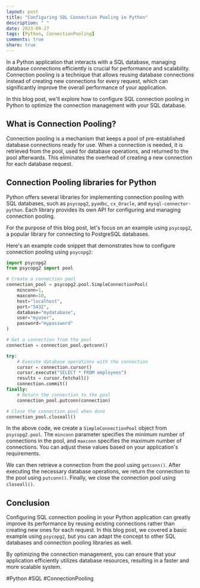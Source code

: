 ```yaml
---
layout: post
title: "Configuring SQL Connection Pooling in Python"
description: " "
date: 2023-09-27
tags: [Python, ConnectionPooling]
comments: true
share: true
---
```


In a Python application that interacts with a SQL database, managing database connections efficiently is crucial for performance and scalability. Connection pooling is a technique that allows reusing database connections instead of creating new connections for every request, which can significantly improve the overall performance of your application.

In this blog post, we'll explore how to configure SQL connection pooling in Python to optimize the connection management with your SQL database.

## What is Connection Pooling?

Connection pooling is a mechanism that keeps a pool of pre-established database connections ready for use. When a connection is needed, it is retrieved from the pool, used for database operations, and returned to the pool afterwards. This eliminates the overhead of creating a new connection for each database request.

## Connection Pooling libraries for Python

Python offers several libraries for implementing connection pooling with SQL databases, such as `psycopg2`, `pyodbc`, `cx_Oracle`, and `mysql-connector-python`. Each library provides its own API for configuring and managing connection pooling.

For the purpose of this blog post, let's focus on an example using `psycopg2`, a popular library for connecting to PostgreSQL databases.

Here's an example code snippet that demonstrates how to configure connection pooling using `psycopg2`:

```python
import psycopg2
from psycopg2 import pool

# Create a connection pool
connection_pool = psycopg2.pool.SimpleConnectionPool(
    minconn=1,
    maxconn=10,
    host="localhost",
    port="5432",
    database="mydatabase",
    user="myuser",
    password="mypassword"
)

# Get a connection from the pool
connection = connection_pool.getconn()

try:
    # Execute database operations with the connection
    cursor = connection.cursor()
    cursor.execute("SELECT * FROM employees")
    results = cursor.fetchall()
    connection.commit()
finally:
    # Return the connection to the pool
    connection_pool.putconn(connection)

# Close the connection pool when done
connection_pool.closeall()
```

In the above code, we create a `SimpleConnectionPool` object from `psycopg2.pool`. The `minconn` parameter specifies the minimum number of connections in the pool, and `maxconn` specifies the maximum number of connections. You can adjust these values based on your application's requirements.

We can then retrieve a connection from the pool using `getconn()`. After executing the necessary database operations, we return the connection to the pool using `putconn()`. Finally, we close the connection pool using `closeall()`.

## Conclusion

Configuring SQL connection pooling in your Python application can greatly improve its performance by reusing existing connections rather than creating new ones for each request. In this blog post, we covered a basic example using `psycopg2`, but you can adapt the concept to other SQL databases and connection pooling libraries as well.

By optimizing the connection management, you can ensure that your application efficiently utilizes database resources, resulting in a faster and more scalable system.

#Python #SQL #ConnectionPooling
